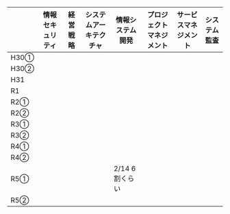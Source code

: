 

|       | 情報セキュリティ | 経営戦略 | システムアーキテクチャ | 情報システム開発 | プロジェクトマネジメント | サービスマネジメント | システム監査 |
|-------|--------------|--------|----------------------|--------------|------------------|------------------|----------|
| H30①  |              |        |                 |              |                  |                  |          |
| H30②  |              |        |                 |              |                  |                  |          |
| H31   |              |        |                 |              |                  |                  |          |
| R1    |              |        |                 |              |                  |                  |          |
| R2①   |              |        |                 |              |                  |                  |          |
| R2②   |              |        |                 |              |                  |                  |          |
| R3①   |              |        |                 |              |                  |                  |          |
| R3②   |              |        |                 |              |                  |                  |          |
| R4①   |              |        |                 |              |                  |                  |          |
| R4②   |              |        |                 |              |                  |                  |          |
| R5①   |              |        |                 | 2/14 6割くらい |                  |                  |          |
| R5②   |              |        |                 |              |                  |                  |          |




